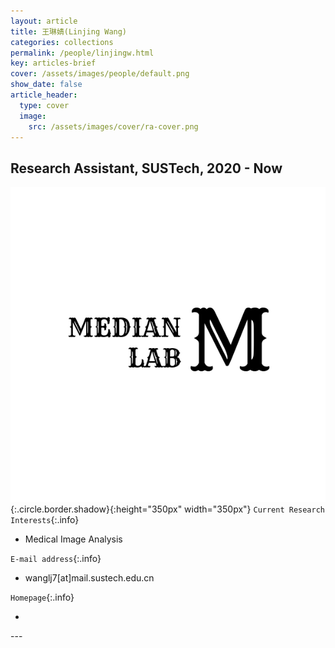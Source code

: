 ```yaml
---
layout: article
title: 王琳婧(Linjing Wang)
categories: collections
permalink: /people/linjingw.html
key: articles-brief
cover: /assets/images/people/default.png
show_date: false
article_header:
  type: cover
  image:
    src: /assets/images/cover/ra-cover.png
---
```



<div class="article__content" markdown="1">


## Research Assistant, SUSTech, 2020 - Now

<!--more-->
![Image](/assets/images/people/default.png){:.circle.border.shadow}{:height="350px" width="350px"}
`Current Research Interests`{:.info}

- Medical Image Analysis 

`E-mail address`{:.info}

- wanglj7[at]mail.sustech.edu.cn

`Homepage`{:.info}

<div class="author-links">
  <ul class="menu menu--nowrap menu--inline">
	  <li title="homepage">
	  <a class="button button--circle mail-button" itemprop="sameAs" href="https://krabbejing.github.io/sleek/" target="_blank">
	    <i class="fa fa-home"></i>
	  </a>
  	  </li>
  </ul>
</div>
---
</div>